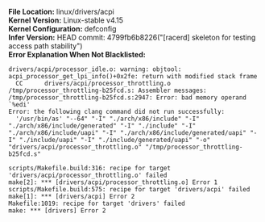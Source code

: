 **File Location:** linux/drivers/acpi  
**Kernel Version:**  Linux-stable v4.15  
**Kernel Configuration:** defconfig  
**Infer Version:** HEAD commit: 4799fb6b8226("[racerd] skeleton for testing access path stability")  
**Error Explanation When Not Blacklisted:**  
```
drivers/acpi/processor_idle.o: warning: objtool: acpi_processor_get_lpi_info()+0x2fe: return with modified stack frame
  CC      drivers/acpi/processor_throttling.o
/tmp/processor_throttling-b25fcd.s: Assembler messages:
/tmp/processor_throttling-b25fcd.s:2947: Error: bad memory operand `%edi'
Error: the following clang command did not run successfully:
  '/usr/bin/as' "--64" "-I" "./arch/x86/include" "-I" "./arch/x86/include/generated" "-I" "./include" "-I" "./arch/x86/include/uapi" "-I" "./arch/x86/include/generated/uapi" "-I" "./include/uapi" "-I" "./include/generated/uapi" "-o" "drivers/acpi/processor_throttling.o" "/tmp/processor_throttling-b25fcd.s"

scripts/Makefile.build:316: recipe for target 'drivers/acpi/processor_throttling.o' failed
make[2]: *** [drivers/acpi/processor_throttling.o] Error 1
scripts/Makefile.build:575: recipe for target 'drivers/acpi' failed
make[1]: *** [drivers/acpi] Error 2
Makefile:1019: recipe for target 'drivers' failed
make: *** [drivers] Error 2
```
